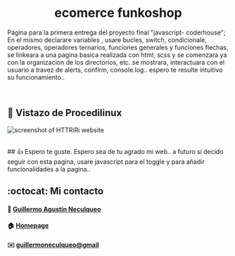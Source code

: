 <div>
    <h1 align="center">ecomerce funkoshop</h1>
    <p>
    Página para la primera entrega del proyecto final "javascript- coderhouse"; En el mismo declarare variables , usare bucles, switch, condicionale, operadores, operadores ternarios, funciones generales y funciones flechas, se linkeara a una pagina basica realizada con html, scss y se comenzara ya con la organizacion de los directorios, etc.
    se mostrara, interactuara con el usuario a travez de alerts, confirm, console.log.. espero te resulte intuitivo su funcionamiento..</p>
<div>
<br>

## :pushpin: Vistazo de Procedilinux
![screenshot of HTTRiRi website](https://res.cloudinary.com/dpiwmbsog/image/upload/v1666360744/imgs/haloween/funkoshop_index_i5kyg4.png)

<br>
## 👍 Espero te guste. 
Espero sea de tu agrado mi web.. a futuro si decido seguir con esta pagina, usare javascript para el toggle y para añadir funcionalidades a la pagina..

<br>

## :octocat: Mi contacto
#### :bust_in_silhouette: [Guillermo Agustín Neculqueo](@guillenec)
#### :house: [Homepage](https://procedilinux.netlify.app/index.html)	

#### :envelope: [guillermoneculqueo@gmail](guillermoneculqueo@gmail.com)